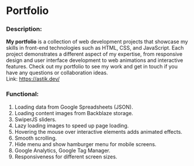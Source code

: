 # Portfolio

### Description:
**My portfolio** is a collection of web development projects that showcase my skills in front-end technologies such as HTML, CSS, and JavaScript. Each project demonstrates a different aspect of my expertise, from responsive design and user interface development to web animations and interactive features. Check out my portfolio to see my work and get in touch if you have any questions or collaboration ideas.  
Link: https://astik.dev/

### Functional:
1. Loading data from Google Spreadsheets (JSON).
1. Loading content images from Backblaze storage.
1. SwiperJS sliders.
1. Lazy loading images to speed up page loading.
1. Hovering the mouse over interactive elements adds animated effects.
1. Smooth scrolling.
1. Hide menu and show hamburger menu for mobile screens.
1. Google Analytics, Google Tag Manager.
1. Responsiveness for different screen sizes.